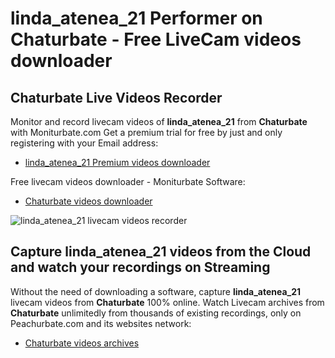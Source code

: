 # linda_atenea_21 Performer on Chaturbate - Free LiveCam videos downloader

## Chaturbate Live Videos Recorder

Monitor and record livecam videos of **linda_atenea_21** from **Chaturbate** with Moniturbate.com
Get a premium trial for free by just and only registering with your Email address:
* [linda_atenea_21 Premium videos downloader](https://moniturbate.com/request-demo-licence-key.html)

Free livecam videos downloader - Moniturbate Software:
* [Chaturbate videos downloader](https://moniturbate.com/moniturbate-download-software.html)

![linda_atenea_21 livecam videos recorder](https://peachurnet.com/templates/moniturbate-software.png)


## Capture linda_atenea_21 videos from the Cloud and watch your recordings on Streaming

Without the need of downloading a software, capture **linda_atenea_21** livecam videos from **Chaturbate** 100% online.
Watch Livecam archives from **Chaturbate** unlimitedly from thousands of existing recordings, only on Peachurbate.com and its websites network:
* [Chaturbate videos archives](https://peachurnet.com/)